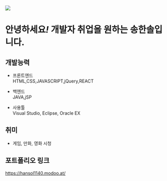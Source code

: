 <br />
<img src="https://img.shields.io/github/followers/HanSol1140?style=social">

<h1>안녕하세요<em>!</em> 개발자 취업을 원하는 송한솔입니다.</h1>

## 개발능력
- 프론트엔드<br>
    HTML,CSS,JAVASCRIPT,jQuery,REACT
    
- 백엔드<br>
    JAVA,jSP
    
- 사용툴<br>
  Visual Studio, Eclipse, Oracle EX
  

## 취미
- 게임, 만화, 영화 시청

## 포트폴리오 링크
https://hansol1140.modoo.at/
